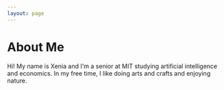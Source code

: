 ```yaml
---
layout: page
---
```


# About Me
Hi! My name is Xenia and I'm a senior at MIT studying artificial intelligence and economics. In my free time, I like doing arts and crafts and enjoying nature.